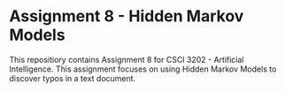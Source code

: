 # Assignment 8 - Hidden Markov Models
This repositiory contains Assignment 8 for CSCI 3202 - Artificial Intelligence. This assignment focuses on using Hidden Markov Models to discover typos in a text document. 
